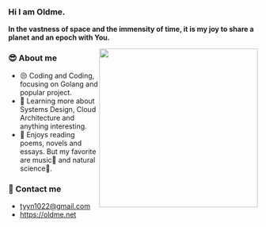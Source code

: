 ### Hi I am Oldme.
**In the vastness of space and the immensity of time, it is my joy to share a planet and an epoch with You.**

<img align="right" width="320" src="https://github-readme-stats.vercel.app/api/top-langs/?username=oldme-git&hide=blade,scss,sass">

<h3> 😎 About me </h3>

  - 😒 Coding and Coding, focusing on Golang and popular project.
  - 🧐 Learning more about Systems Design, Cloud Architecture and anything interesting.
  - 🫨 Enjoys reading poems, novels and essays. But my favorite are music🎸 and natural science🔭.

<h3> 🤙 Contact me </h3>

  - tyyn1022@gmail.com
  - https://oldme.net   
